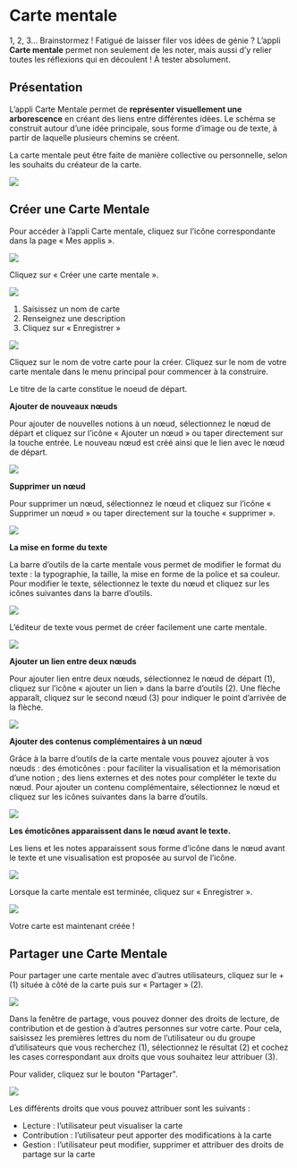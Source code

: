 # Carte mentale

1, 2, 3… Brainstormez ! Fatigué de laisser filer vos idées de génie ? L’appli **Carte mentale** permet non seulement de les noter, mais aussi d’y relier toutes les réflexions qui en découlent ! À tester absolument.

## Présentation

L’appli Carte Mentale permet de **représenter visuellement une arborescence** en créant des liens entre différentes idées. Le schéma se construit autour d’une idée principale, sous forme d’image ou de texte, à partir de laquelle plusieurs chemins se créent.

La carte mentale peut être faite de manière collective ou personnelle, selon les souhaits du créateur de la carte.

![](.gitbook/assets/carte-mentale-1%20%282%29.png)

## Créer une Carte Mentale

Pour accéder à l’appli Carte mentale, cliquez sur l’icône correspondante dans la page « Mes applis ».

![](.gitbook/assets/carte-mentale-2.png)

Cliquez sur « Créer une carte mentale ».

![](.gitbook/assets/c1%20%282%29.png)

1. Saisissez un nom de carte
2. Renseignez une description
3. Cliquez sur « Enregistrer »

![](.gitbook/assets/carte-mentale-5%20%281%29.png)

Cliquez sur le nom de votre carte pour la créer. Cliquez sur le nom de votre carte mentale dans le menu principal pour commencer à la construire.

Le titre de la carte constitue le noeud de départ.

**Ajouter de nouveaux nœuds**

Pour ajouter de nouvelles notions à un nœud, sélectionnez le nœud de départ et cliquez sur l’icône « Ajouter un nœud » ou taper directement sur la touche entrée. Le nouveau nœud est créé ainsi que le lien avec le nœud de départ.

![](.gitbook/assets/carte-mentale-6%20%282%29.png)

**Supprimer un nœud**

Pour supprimer un nœud, sélectionnez le nœud et cliquez sur l’icône « Supprimer un nœud » ou taper directement sur la touche « supprimer ».

![](.gitbook/assets/carte-mentale-7%20%282%29.png)

**La mise en forme du texte**

La barre d’outils de la carte mentale vous permet de modifier le format du texte : la typographie, la taille, la mise en forme de la police et sa couleur. Pour modifier le texte, sélectionnez le texte du nœud et cliquez sur les icônes suivantes dans la barre d’outils.

![](.gitbook/assets/carte-mentale-8%20%281%29.png)

L’éditeur de texte vous permet de créer facilement une carte mentale.

![](.gitbook/assets/m5%20%281%29.png)

**Ajouter un lien entre deux nœuds**

Pour ajouter lien entre deux nœuds, sélectionnez le nœud de départ \(1\), cliquez sur l’icône « ajouter un lien » dans la barre d’outils \(2\). Une flèche apparaît, cliquez sur le second nœud \(3\) pour indiquer le point d’arrivée de la flèche.

![](.gitbook/assets/carte-mentale-9.png)

**Ajouter des contenus complémentaires à un nœud**

Grâce à la barre d’outils de la carte mentale vous pouvez ajouter à vos nœuds : des émoticônes : pour faciliter la visualisation et la mémorisation d’une notion ; des liens externes et des notes pour compléter le texte du nœud. Pour ajouter un contenu complémentaire, sélectionnez le nœud et cliquez sur les icônes suivantes dans la barre d’outils.

![](.gitbook/assets/carte-mentale-10.png)

**Les émoticônes apparaissent dans le nœud avant le texte.**

Les liens et les notes apparaissent sous forme d’icône dans le nœud avant le texte et une visualisation est proposée au survol de l’icône.

![](.gitbook/assets/carte-mentale-11.png)

Lorsque la carte mentale est terminée, cliquez sur « Enregistrer ».

![](.gitbook/assets/m6%20%281%29.png)

Votre carte est maintenant créée !

## Partager une Carte Mentale

Pour partager une carte mentale avec d’autres utilisateurs, cliquez sur le + \(1\) située à côté de la carte puis sur « Partager » \(2\).

![](.gitbook/assets/carte-mentale-4.png)

Dans la fenêtre de partage, vous pouvez donner des droits de lecture, de contribution et de gestion à d’autres personnes sur votre carte. Pour cela, saisissez les premières lettres du nom de l’utilisateur ou du groupe d’utilisateurs que vous recherchez \(1\), sélectionnez le résultat \(2\) et cochez les cases correspondant aux droits que vous souhaitez leur attribuer \(3\).

Pour valider, cliquez sur le bouton "Partager".

![](.gitbook/assets/carte-mentale%20%282%29.png)

Les différents droits que vous pouvez attribuer sont les suivants :

* Lecture : l’utilisateur peut visualiser la carte
* Contribution : l’utilisateur peut apporter des modifications à la carte
* Gestion : l’utilisateur peut modifier, supprimer et attribuer des droits de partage sur la carte

